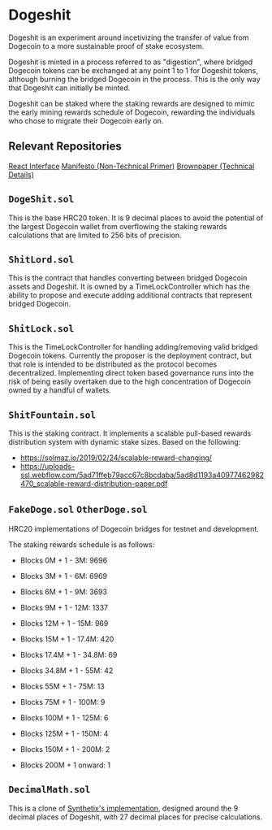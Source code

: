 # Dogeshit

Dogeshit is an experiment around incetivizing the transfer of 
value from Dogecoin to a more sustainable proof of stake ecosystem.

Dogeshit is minted in a process referred to as "digestion", where bridged
Dogecoin tokens can be exchanged at any point 1 to 1 for Dogeshit tokens, although
burning the bridged Dogecoin in the process. This is the only way that Dogeshit can
initially be minted.

Dogeshit can be staked where the staking rewards are designed to mimic the early
mining rewards schedule of Dogecoin, rewarding the individuals who chose to migrate
their Dogecoin early on.

## Relevant Repositories

[React Interface]()
[Manifesto (Non-Technical Primer)]()
[Brownpaper (Technical Details)]()

## `DogeShit.sol`

This is the base HRC20 token. It is 9 decimal places to avoid the potential of the largest Dogecoin wallet from overflowing the
staking rewards calculations that are limited to 256 bits of precision.

## `ShitLord.sol`

This is the contract that handles converting between bridged Dogecoin assets and Dogeshit. It is owned by a TimeLockController which
has the ability to propose and execute adding additional contracts that represent bridged Dogecoin.

## `ShitLock.sol`

This is the TimeLockController for handling adding/removing valid bridged Dogecoin tokens. Currently the proposer is the deployment contract,
but that role is intended to be distributed as the protocol becomes decentralized. Implementing direct token based governance runs into the 
risk of being easily overtaken due to the high concentration of Dogecoin owned by a handful of wallets.  

## `ShitFountain.sol`

This is the staking contract. It implements a scalable pull-based rewards distribution system with dynamic stake sizes.
Based on the following:
- <https://solmaz.io/2019/02/24/scalable-reward-changing/>
- <https://uploads-ssl.webflow.com/5ad71ffeb79acc67c8bcdaba/5ad8d1193a40977462982470_scalable-reward-distribution-paper.pdf>

## `FakeDoge.sol` `OtherDoge.sol`

HRC20 implementations of Dogecoin bridges for testnet and development.

The staking rewards schedule is as follows:

- Blocks 0M + 1 - 3M: 9696
- Blocks 3M + 1 - 6M: 6969
- Blocks 6M + 1 - 9M: 3693
- Blocks 9M + 1 - 12M: 1337
- Blocks 12M + 1 - 15M: 969
- Blocks 15M + 1 - 17.4M: 420

- Blocks 17.4M + 1 - 34.8M: 69
- Blocks 34.8M + 1 - 55M: 42
- Blocks 55M + 1 - 75M: 13
- Blocks 75M + 1 - 100M: 9
- Blocks 100M + 1 - 125M: 6
- Blocks 125M + 1 - 150M: 4
- Blocks 150M + 1 - 200M: 2
- Blocks 200M + 1 onward: 1

## `DecimalMath.sol`

This is a clone of [Synthetix's implementation](https://github.com/Synthetixio/synthetix/blob/master/contracts/SafeDecimalMath.sol), designed around the 9 decimal places of Dogeshit, with 27 decimal places for precise calculations.

